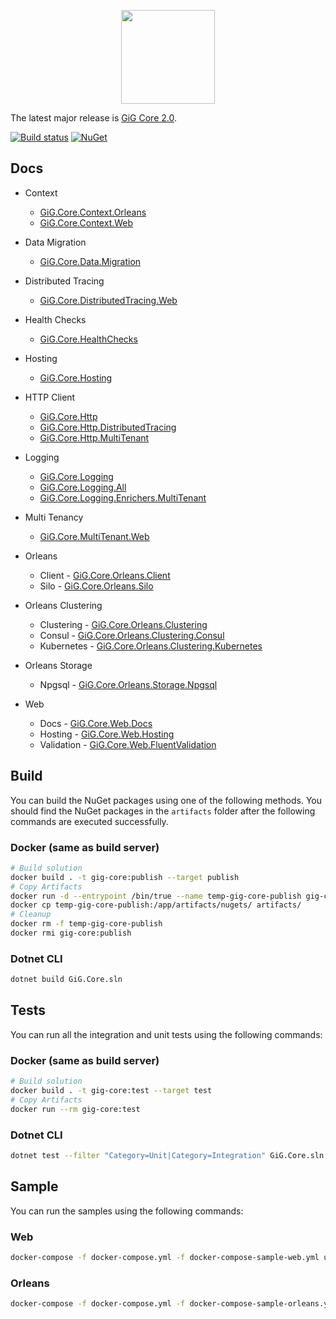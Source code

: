 <p align="center">
  <img width=150 height=150 src="https://www.gig.com/uploads/2018/06/80fd7035-gig-product-icons-08-320x320.png" height="100">
</p>

The latest major release is [GiG Core 2.0](release-notes/2.0/2.0.0.md).

<!-- Currently just placeholder. Need to be updated once we get the pipeline up and running -->
[![Build status](https://img.shields.io/bitbucket/pipelines/atlassian/adf-builder-javascript/master)](https://img.shields.io/bitbucket/pipelines/atlassian/adf-builder-javascript/master) 
[![NuGet](https://img.shields.io/nuget/v/GiG.Core.svg)](https://nuget.org/packages/GiG.Core)


## Docs

* Context    
    * [GiG.Core.Context.Orleans](docs/GiG.Core.Context.Orleans.md)
    * [GiG.Core.Context.Web](docs/GiG.Core.Context.Web.md)
    
* Data Migration
    * [GiG.Core.Data.Migration](docs/GiG.Core.Data.Migration.md)

* Distributed Tracing
    * [GiG.Core.DistributedTracing.Web](docs/GiG.Core.DistributedTracing.Web.md)

* Health Checks
    * [GiG.Core.HealthChecks](docs/GiG.Core.HealthChecks.md)

* Hosting
    * [GiG.Core.Hosting](docs/GiG.Core.Hosting.md)

* HTTP Client
    * [GiG.Core.Http](docs/GiG.Core.Http.md)
    * [GiG.Core.Http.DistributedTracing](docs/GiG.Core.Http.DistributedTracing.md)
	* [GiG.Core.Http.MultiTenant](docs/GiG.Core.Http.MultiTenant.md)
		
* Logging
    * [GiG.Core.Logging](docs/GiG.Core.Logging.md)
    * [GiG.Core.Logging.All](docs/GiG.Core.Logging.All.md)
    * [GiG.Core.Logging.Enrichers.MultiTenant](docs/GiG.Core.Logging.Enrichers.MultiTenant.md)

* Multi Tenancy
    * [GiG.Core.MultiTenant.Web](docs/GiG.Core.MultiTenant.Web.md)

* Orleans
    * Client - [GiG.Core.Orleans.Client](docs/GiG.Core.Orleans.Client.md)
    * Silo - [GiG.Core.Orleans.Silo](docs/GiG.Core.Orleans.Silo.md)

* Orleans Clustering
	* Clustering - [GiG.Core.Orleans.Clustering](docs/GiG.Core.Orleans.Clustering.md)
    * Consul - [GiG.Core.Orleans.Clustering.Consul](docs/GiG.Core.Orleans.Clustering.Consul.md)
    * Kubernetes - [GiG.Core.Orleans.Clustering.Kubernetes](docs/GiG.Core.Orleans.Clustering.Kubernetes.md)

* Orleans Storage
	* Npgsql - [GiG.Core.Orleans.Storage.Npgsql](docs/GiG.Core.Orleans.Storage.Npgsql.md)

* Web
    * Docs - [GiG.Core.Web.Docs](docs/GiG.Core.Web.Docs.md)
    * Hosting - [GiG.Core.Web.Hosting](docs/GiG.Core.Web.Hosting.md)
    * Validation - [GiG.Core.Web.FluentValidation](docs/GiG.Core.Web.FluentValidation.md)


## Build

You can build the NuGet packages using one of the following methods. You should find the NuGet packages in the `artifacts` folder after the following commands are executed successfully.

### Docker (same as build server)

```sh
# Build solution
docker build . -t gig-core:publish --target publish
# Copy Artifacts
docker run -d --entrypoint /bin/true --name temp-gig-core-publish gig-core:publish
docker cp temp-gig-core-publish:/app/artifacts/nugets/ artifacts/
# Cleanup
docker rm -f temp-gig-core-publish
docker rmi gig-core:publish
```

### Dotnet CLI

```sh
dotnet build GiG.Core.sln
```

## Tests

You can run all the integration and unit tests using the following commands:

### Docker (same as build server)

```sh
# Build solution
docker build . -t gig-core:test --target test
# Copy Artifacts
docker run --rm gig-core:test
```

### Dotnet CLI

```sh
dotnet test --filter "Category=Unit|Category=Integration" GiG.Core.sln 
```

## Sample

You can run the samples using the following commands:

### Web

```sh
docker-compose -f docker-compose.yml -f docker-compose-sample-web.yml up --build
```

### Orleans

```sh
docker-compose -f docker-compose.yml -f docker-compose-sample-orleans.yml up --build
```